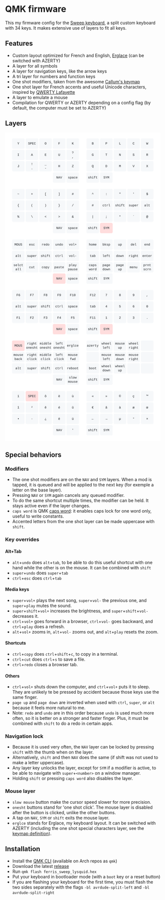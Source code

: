 # QMK firmware

This my firmware config for the [Sweep keyboard](https://github.com/davidphilipbarr/Sweep), a split custom keyboard with 34 keys. It makes extensive use of layers to fit all keys.

## Features

- Custom layout optimized for French and English, [Erglace](https://github.com/Lysquid/Erglace) (can be switched with AZERTY)
- A layer for all symbols
- A layer for navigation keys, like the arrow keys
- A tri layer for numbers and function keys
- One shot modifiers, taken from the awesome [Callum's keymap](https://github.com/qmk/qmk_firmware/tree/user-keymaps-still-present/users/callum)
- One shot layer for French accents and useful Unicode characters, inspired by [QWERTY Lafayette](https://qwerty-lafayette.org/)
- A layer to emulate a mouse
- Compilation for QWERTY or AZERTY depending on a config flag (by default, the computer must be set to AZERTY)

## Layers

![keymap](keymap.svg)

## Special behaviors

### Modifiers

- The one shot modifiers are on the `NAV` and `SYM` layers. When a mod is tapped, it is queued and will be applied to the next key (for exemple a letter on the base layer).
- Pressing `NAV` or `SYM` again cancels any queued modifier.
- To do the same shortcut multiple times, the modifier can be held. It stays active even if the layer changes.
- `caps word` is QMK [caps word](https://docs.qmk.fm/#/feature_caps_word): it enables caps lock for one word only, useful to write constants.
- Accented letters from the one shot layer can be made uppercase with `shift`.

### Key overrides

#### Alt+Tab

- `alt`+`undo` does `alt`+`tab`, to be able to do this useful shortcut with one hand while the other is on the mouse. It can be combined with `shift`
- `super`+`undo` does `super`+`tab`
- `ctrl`+`esc` does `ctrl`+`tab`

#### Media keys

- `super`+`vol+` plays the next song, `super`+`vol-` the previous one, and `super`+`play` mutes the sound.
- `super`+`shift`+`vol+` increases the brightness, and `super`+`shift`+`vol-` decreases it.
- `ctrl`+`vol+` goes forward in a browser, `ctrl`+`vol-` goes backward, and `ctrl`+`play` does a refresh.
- `alt`+`vol+` zooms in, `alt`+`vol-` zooms out, and `alt`+`play` resets the zoom.

#### Shortcuts

- `ctrl`+`copy` does `ctrl`+`shift`+`c`, to copy in a terminal.
- `ctrl`+`cut` does `ctrl`+`s` to save a file.
- `ctrl`+`redo` closes a browser tab.

#### Others

- `ctrl`+`vol+` shuts down the computer, and `ctrl`+`vol+` puts it to sleep. They are unlikely te be pressed by accident because those keys use the same finger.
- `page up` and `page down` are inverted when used with `ctrl`, `super`, or `alt` because it feels more natural to me.
- Note: `redo` and `undo` are in this order because `undo` is used much more often, so it is better on a stronger and faster finger. Plus, it must be combined with `shift` to do a redo in certain apps.

### Navigation lock

- Because it is used very often, the `NAV` layer can be locked by pressing `shift` with the thumb when on the layer.
- Alternatively, `shift` and then `NAV` does the same (if shift was not used to make a letter uppercase).
- Any layer key unlocks the layer, except for `SYM` if a modifier is active, to be able to navigate with `super`+`<number>` on a window manager.
- Holding `shift` or pressing `caps word` also disables the layer.

### Mouse layer

- `slow mouse` button make the cursor speed slower for more precision.
- `onesht` buttons stand for 'one shot click'. The mouse layer is disabled after the button is clicked, unlike the other buttons.
- A tap on `NAV`, `SYM` or `shift` exits the mouse layer.
- `erglce` stands for Erglace, my keyboard layout. It can be switched with AZERTY (including the one shot special characters layer, see the [keymap definition](keyboards/ferris/keymaps/lysquid/keymap.c)).

## Installation

- Install the [QMK CLI](https://docs.qmk.fm/#/newbs_getting_started?id=set-up-your-environment) (available on Arch repos as `qmk`)
- Download the latest [release](/releases)
- Run `qmk flash ferris_sweep_lysquid.hex`
- Put your keyboard in bootloader mode (with a `boot` key or a reset button)
- If you are flashing your keyboard for the first time, you must flash the two sides separately with the flags `-bl avrdude-split-left` and `-bl avrdude-split-right`
